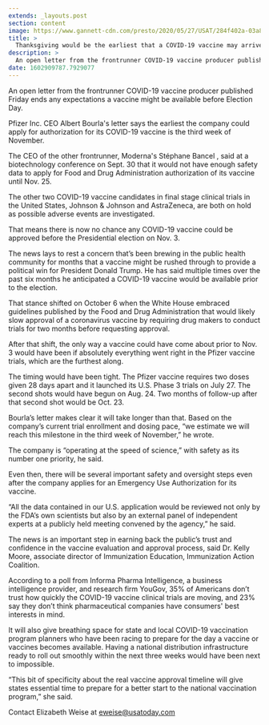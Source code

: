 ```yaml
--- 
extends: _layouts.post 
section: content 
image: https://www.gannett-cdn.com/presto/2020/05/27/USAT/284f402a-03a8-4066-bfc3-14c3d9205fb3-AP_Virus_Outbreak_Poll_Vaccines.JPG?crop=6015,3384,x0,y0&width=3200&height=1801&format=pjpg&auto=webp 
title: > 
  Thanksgiving would be the earliest that a COVID-19 vaccine may arrive, Pfizer says 
description: > 
  An open letter from the frontrunner COVID-19 vaccine producer published Friday ends any expectations a vaccine might be available before Election Day.Pfizer Inc. CEO Albert Bourla's letter says the earliest the company could apply for authorization for its COVID-19 vaccine is the third week of November.The other two COVID-19 vaccine candidates in final stage clinical trials in the United States, Johnson & Johnson and AstraZeneca, are both on hold as possible adverse events are investigated.That means there is now no chance any COVID-19 vaccine could be approved before the Presidential election on Nov. 3.He has said multiple times over the past six months he anticipated a COVID-19 vaccine would be available prior to the election. 
date: 1602909787.7929077 
--- 
```

An open letter from the frontrunner COVID-19 vaccine producer published Friday ends any expectations a vaccine might be available before Election Day.

Pfizer Inc. CEO Albert Bourla's letter says the earliest the company could apply for authorization for its COVID-19 vaccine is the third week of November.

The CEO of the other frontrunner, Moderna's Stéphane Bancel , said at a biotechnology conference on Sept. 30 that it would not have enough safety data to apply for Food and Drug Administration authorization of its vaccine until Nov. 25.

The other two COVID-19 vaccine candidates in final stage clinical trials in the United States, Johnson & Johnson and AstraZeneca, are both on hold as possible adverse events are investigated.

That means there is now no chance any COVID-19 vaccine could be approved before the Presidential election on Nov. 3.

The news lays to rest a concern that’s been brewing in the public health community for months that a vaccine might be rushed through to provide a political win for President Donald Trump. He has said multiple times over the past six months he anticipated a COVID-19 vaccine would be available prior to the election.

That stance shifted on October 6 when the White House embraced guidelines published by the Food and Drug Administration that would likely slow approval of a coronavirus vaccine by requiring drug makers to conduct trials for two months before requesting approval.

After that shift, the only way a vaccine could have come about prior to Nov. 3 would have been if absolutely everything went right in the Pfizer vaccine trials, which are the furthest along.

The timing would have been tight. The Pfizer vaccine requires two doses given 28 days apart and it launched its U.S. Phase 3 trials on July 27. The second shots would have begun on Aug. 24. Two months of follow-up after that second shot would be Oct. 23.

Bourla’s letter makes clear it will take longer than that. Based on the company’s current trial enrollment and dosing pace, “we estimate we will reach this milestone in the third week of November,” he wrote.

The company is “operating at the speed of science,” with safety as its number one priority, he said.

Even then, there will be several important safety and oversight steps even after the company applies for an Emergency Use Authorization for its vaccine.

“All the data contained in our U.S. application would be reviewed not only by the FDA’s own scientists but also by an external panel of independent experts at a publicly held meeting convened by the agency,” he said.

The news is an important step in earning back the public’s trust and confidence in the vaccine evaluation and approval process, said Dr. Kelly Moore, associate director of Immunization Education, Immunization Action Coalition.

According to a poll from Informa Pharma Intelligence, a business intelligence provider, and research firm YouGov, 35% of Americans don’t trust how quickly the COVID-19 vaccine clinical trials are moving, and 23% say they don’t think pharmaceutical companies have consumers' best interests in mind.

It will also give breathing space for state and local COVID-19 vaccination program planners who have been racing to prepare for the day a vaccine or vaccines becomes available. Having a national distribution infrastructure ready to roll out smoothly within the next three weeks would have been next to impossible.

“This bit of specificity about the real vaccine approval timeline will give states essential time to prepare for a better start to the national vaccination program,” she said.

Contact Elizabeth Weise at eweise@usatoday.com